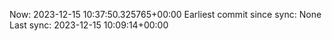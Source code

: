 Now: 2023-12-15 10:37:50.325765+00:00 Earliest commit since sync: None Last sync: 2023-12-15 10:09:14+00:00
